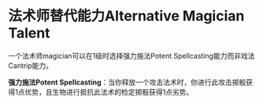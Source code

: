 # 法术师替代能力Alternative Magician Talent

一个法术师magician可以在1级时选择强力施法Potent
Spellcasting能力而非戏法Cantrip能力。

**强力施法Potent
Spellcasting**：当你释放一个攻击法术时，你进行此攻击掷骰获得1点优势，且生物进行抵抗此法术的检定掷骰获得1点劣势。

 
